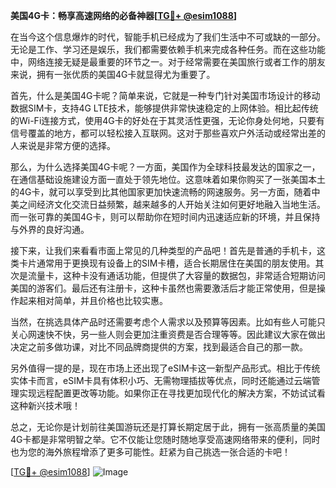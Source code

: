 **美国4G卡：畅享高速网络的必备神器[[TG💪+ @esim1088](https://t.me/s/esim1088)]**

在当今这个信息爆炸的时代，智能手机已经成为了我们生活中不可或缺的一部分。无论是工作、学习还是娱乐，我们都需要依赖手机来完成各种任务。而在这些功能中，网络连接无疑是最重要的环节之一。对于经常需要在美国旅行或者工作的朋友来说，拥有一张优质的美国4G卡就显得尤为重要了。

首先，什么是美国4G卡呢？简单来说，它就是一种专门针对美国市场设计的移动数据SIM卡，支持4G LTE技术，能够提供非常快速稳定的上网体验。相比起传统的Wi-Fi连接方式，使用4G卡的好处在于其灵活性更强，无论你身处何地，只要有信号覆盖的地方，都可以轻松接入互联网。这对于那些喜欢户外活动或经常出差的人来说是非常方便的选择。

那么，为什么选择美国4G卡呢？一方面，美国作为全球科技最发达的国家之一，在通信基础设施建设方面一直处于领先地位。这意味着如果你购买了一张美国本土的4G卡，就可以享受到比其他国家更加快速流畅的网速服务。另一方面，随着中美之间经济文化交流日益频繁，越来越多的人开始关注如何更好地融入当地生活。而一张可靠的美国4G卡，则可以帮助你在短时间内迅速适应新的环境，并且保持与外界的良好沟通。

接下来，让我们来看看市面上常见的几种类型的产品吧！首先是普通的手机卡，这类卡片通常用于更换现有设备上的SIM卡槽，适合长期居住在美国的朋友使用。其次是流量卡，这种卡没有通话功能，但提供了大容量的数据包，非常适合短期访问美国的游客们。最后还有注册卡，这种卡虽然也需要激活后才能正常使用，但是操作起来相对简单，并且价格也比较实惠。

当然，在挑选具体产品时还需要考虑个人需求以及预算等因素。比如有些人可能只关心网速快不快，另一些人则会更加注重资费是否合理等等。因此建议大家在做出决定之前多做功课，对比不同品牌商提供的方案，找到最适合自己的那一款。

另外值得一提的是，现在市场上还出现了eSIM卡这一新型产品形式。相比于传统实体卡而言，eSIM卡具有体积小巧、无需物理插拔等优点，同时还能通过云端管理实现远程配置更改等功能。如果你正在寻找更加现代化的解决方案，不妨试试看这种新兴技术哦！

总之，无论你是计划前往美国游玩还是打算长期定居于此，拥有一张高质量的美国4G卡都是非常明智之举。它不仅能让您随时随地享受高速网络带来的便利，同时也为您的海外旅程增添了更多可能性。赶紧为自己挑选一张合适的卡吧！

[[TG💪+ @esim1088](https://t.me/s/esim1088)] 
![Image](https://i.postimg.cc/4NQfJmqS/Snipaste-2025-05-13-00-14-12.png)